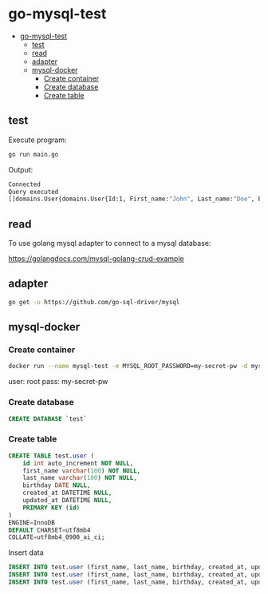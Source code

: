 # go-mysql-test

- [go-mysql-test](#go-mysql-test)
  - [test](#test)
  - [read](#read)
  - [adapter](#adapter)
  - [mysql-docker](#mysql-docker)
    - [Create container](#create-container)
    - [Create database](#create-database)
    - [Create table](#create-table)

## test

Execute program:

```sh
go run main.go
```

Output:

```sh
Connected
Query executed
[]domains.User{domains.User{Id:1, First_name:"John", Last_name:"Doe", Birthday:"1990-01-22", Created_at:"2022-06-01 14:30:45", Updated_at:""}, domains.User{Id:2, First_name:"John", Last_name:"Smith", Birthday:"1980-02-23", Created_at:"2022-06-01 14:30:45", Updated_at:""}, domains.User{Id:3, First_name:"Jane", Last_name:"Smith", Birthday:"1981-03-24", Created_at:"2022-06-01 14:30:45", Updated_at:""}}
```

## read

To use golang mysql adapter to connect to a mysql database:

https://golangdocs.com/mysql-golang-crud-example

## adapter

```sh
go get -u https://github.com/go-sql-driver/mysql
```

## mysql-docker

### Create container

```sh
docker run --name mysql-test -e MYSQL_ROOT_PASSWORD=my-secret-pw -d mysql:latest
```

user: root
pass: my-secret-pw

### Create database

```sql
CREATE DATABASE `test`
```

### Create table

```sql
CREATE TABLE test.user (
	id int auto_increment NOT NULL,
	first_name varchar(100) NOT NULL,
	last_name varchar(100) NOT NULL,
	birthday DATE NULL,
	created_at DATETIME NULL,
	updated_at DATETIME NULL,
	PRIMARY KEY (id)
)
ENGINE=InnoDB
DEFAULT CHARSET=utf8mb4
COLLATE=utf8mb4_0900_ai_ci;
```

Insert data

```sql
INSERT INTO test.user (first_name, last_name, birthday, created_at, updated_at) VALUES('John', 'Doe', '1990-01-22', '2022-06-01 14:30:45', '2022-06-01 14:30:45');
INSERT INTO test.user (first_name, last_name, birthday, created_at, updated_at) VALUES('John', 'Smith', '1980-02-23', '2022-06-01 14:30:45', '2022-06-01 14:30:45');
INSERT INTO test.user (first_name, last_name, birthday, created_at, updated_at) VALUES('Jane', 'Smith', '1981-03-24', '2022-06-01 14:30:45', '2022-06-01 14:30:45');
```
